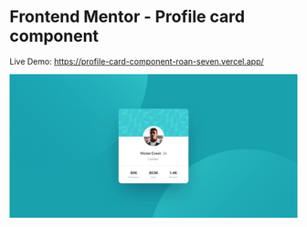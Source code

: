 # Frontend Mentor - Profile card component

Live Demo: https://profile-card-component-roan-seven.vercel.app/

![Design preview for the Profile card component coding challenge](./design/desktop-design.jpg)

